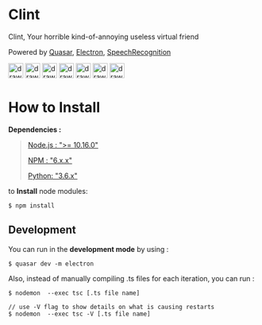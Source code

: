 # Clint

Clint, Your horrible kind-of-annoying useless virtual friend

Powered by [Quasar](https://quasar.dev/), [Electron](https://www.electronjs.org/), [SpeechRecognition](https://pypi.org/project/SpeechRecognition/)

<img src="https://avatars3.githubusercontent.com/u/23064371?s=200&v=4" alt="drawing" height="30"/>  <img src="https://cdn.iconscout.com/icon/free/png-256/vue-282497.png" alt="drawing" height="30"/>  <img src="https://cdn.iconscout.com/icon/free/png-256/electron-67-1175035.png" alt="drawing" height="30"/>  <img src="https://cdn.iconscout.com/icon/free/png-256/node-js-1-1174935.png" alt="drawing" height="30"/>  <img src="https://cdn.iconscout.com/icon/free/png-512/typescript-1174965.png" alt="drawing" height="30"/>  <img src="https://cdn.iconscout.com/icon/free/png-256/javascript-1-225993.png" alt="drawing" height="30"/>  <img src="https://cdn.iconscout.com/icon/free/png-256/python-2-226051.png" alt="drawing" height="30"/>

# How to Install

**Dependencies :**
> [Node.js : ">= 10.16.0"](https://nodejs.org/download/release/v10.16.0/)
>
> [NPM : "6.x.x"](https://www.npmjs.com/package/npm)
>
> [Python: "3.6.x"](https://www.python.org/downloads/release/python-365/)

to **Install** node modules:

    $ npm install

## Development

You can run in the **development mode** by using :

    $ quasar dev -m electron
    
Also, instead of manually compiling .ts files for each iteration, you can run  :
   
    $ nodemon  --exec tsc [.ts file name]
    
    // use -V flag to show details on what is causing restarts
    $ nodemon  --exec tsc -V [.ts file name]
